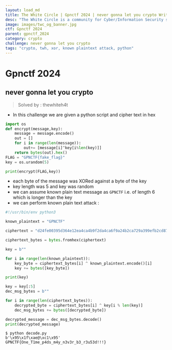 ```yaml
---
layout: load_md
title: The White Circle | Gpnctf 2024 | never gonna let you crypto Writeup
desc: "The White Circle is a community for Cyber/Information Security students, enthusiasts and professionals. You can discuss anything related to Security, share your knowledge with others, get help when you need it and proceed further in your journey with amazing people from all over the world."
image: images/twc_og_banner.jpg
ctf: Gpnctf 2024
parent: gpnctf_2024
category: crypto
challenge: never gonna let you crypto
tags: "crypto, twh, xor, known plaintext attack, python"
---
```


<h1 class="heading card-title white-text">Gpnctf 2024</h1>

## never gonna let you crypto
> Solved by : thewhiteh4t


- In this challenge we are given a python script and cipher text in hex

```python
import os
def encrypt(message,key):
    message = message.encode()
    out = []
    for i in range(len(message)):
        out+= [message[i]^key[i%len(key)]]
    return bytes(out).hex()
FLAG = "GPNCTF{fake_flag}"
key = os.urandom(5)

print(encrypt(FLAG,key))
```

- each byte of the message was XORed against a byte of the key
- key length was 5 and key was random
- we can assume known plain text message as `GPNCTF` i.e. of length 6 which is longer than the key
- we can perform known plain text attack : 

```python
#!/usr/bin/env python3

known_plaintext = "GPNCTF"

ciphertext = "d24fe00395d364e12ea4ca4b9f2da4ca6f9a24b2ca729a399efb2cd873b3ca7d9d1fb3a66a9b73a5b43e8f3d"

ciphertext_bytes = bytes.fromhex(ciphertext)

key = b""

for i in range(len(known_plaintext)):
    key_byte = ciphertext_bytes[i] ^ known_plaintext.encode()[i]
    key += bytes([key_byte])

print(key)

key = key[:5]
dec_msg_bytes = b""

for i in range(len(ciphertext_bytes)):
    decrypted_byte = ciphertext_bytes[i] ^ key[i % len(key)]
    dec_msg_bytes += bytes([decrypted_byte])

decrypted_message = dec_msg_bytes.decode()
print(decrypted_message)
```

```
$ python decode.py
b'\x95\x1f\xae@\xc1\x95'
GPNCTF{One_T1me_p4ds_m4y_n3v3r_b3_r3u53d!!!}
```

